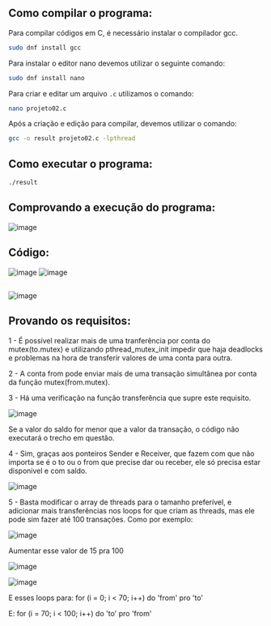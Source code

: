 ## Como compilar o programa:

Para compilar códigos em C, é necessário instalar o compilador gcc.
```bash
sudo dnf install gcc
```
Para instalar o editor nano devemos utilizar o seguinte comando:
```bash
sudo dnf install nano
```
Para criar e editar um arquivo `.c` utilizamos o comando:
```bash
nano projeto02.c
```
Após a criação e edição  para compilar, devemos utilizar o comando:
```bash
gcc -o result projeto02.c -lpthread
```
## Como executar o programa:
```bash
./result
```



## Comprovando a execução do programa:
![image](https://github.com/OtavioBruzadin/LabsSistemasOperacionais/assets/146960599/10bcc0e0-5752-45a4-ab72-ef039022c059)


## Código:

![image](https://github.com/OtavioBruzadin/LabsSistemasOperacionais/assets/146960599/a739ef86-3f6a-4da3-aef3-ec35bf0e9b64)
![image](https://github.com/OtavioBruzadin/LabsSistemasOperacionais/assets/146960599/c86d8321-f365-469d-9793-3f8bfde8309a)

## 

![image](https://github.com/OtavioBruzadin/LabsSistemasOperacionais/assets/146960599/cef2da46-4218-4342-a698-f0b2ae3c1abe)

## Provando os requisitos:

1 - É possível realizar mais de uma tranferência por conta do mutex(to.mutex) e utilizando pthread_mutex_init impedir que haja deadlocks e problemas na hora de transferir valores de uma conta para outra.


2 - A conta from pode enviar mais de uma transação simultânea por conta da função mutex(from.mutex).


3 - Há uma verificação na função transferência que supre este requisito.

![image](https://github.com/OtavioBruzadin/LabsSistemasOperacionais/assets/146960599/92bab806-1b01-4102-a629-a802b342cd84)

Se a valor do saldo for menor que a valor da transação, o código não executará o trecho em questão.


4 - Sim, graças aos ponteiros Sender e Receiver, que fazem com que não importa se é o to ou o from que precise dar ou receber, ele só precisa estar disponivel e com saldo.

![image](https://github.com/OtavioBruzadin/LabsSistemasOperacionais/assets/146960599/ccbc198b-00f5-47a8-999a-44b2573fc7b0)

5 - Basta modificar o array de threads para o tamanho preferível, e adicionar mais transferências nos loops for que criam as threads, mas ele pode sim fazer até 100 transações.
Como por exemplo:

![image](https://github.com/OtavioBruzadin/LabsSistemasOperacionais/assets/146960599/55d7089b-5388-4a5e-a5f3-b6be4457766c)

Aumentar esse valor de 15 pra 100

![image](https://github.com/OtavioBruzadin/LabsSistemasOperacionais/assets/146960599/e45a9258-a62a-4fc6-be86-6a8b4ed4d6d8)

![image](https://github.com/OtavioBruzadin/LabsSistemasOperacionais/assets/146960599/0ef2da01-e13d-47d1-856f-36e0a5b5ef62)

E esses loops para: 
for (i = 0; i < 70; i++) do 'from' pro 'to' 

E: 
for (i = 70; i < 100; i++) do 'to' pro 'from'




